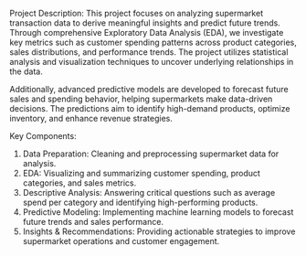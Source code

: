Project Description:
This project focuses on analyzing supermarket transaction data to derive meaningful insights and predict future trends. Through comprehensive Exploratory Data Analysis (EDA), we investigate key metrics such as customer spending patterns across product categories, sales distributions, and performance trends. The project utilizes statistical analysis and visualization techniques to uncover underlying relationships in the data.

Additionally, advanced predictive models are developed to forecast future sales and spending behavior, helping supermarkets make data-driven decisions. The predictions aim to identify high-demand products, optimize inventory, and enhance revenue strategies.

Key Components:
1. Data Preparation: Cleaning and preprocessing supermarket data for analysis.
2. EDA: Visualizing and summarizing customer spending, product categories, and sales metrics.
3. Descriptive Analysis: Answering critical questions such as average spend per category and identifying high-performing products.
4. Predictive Modeling: Implementing machine learning models to forecast future trends and sales performance.
5. Insights & Recommendations: Providing actionable strategies to improve supermarket operations and customer engagement.
